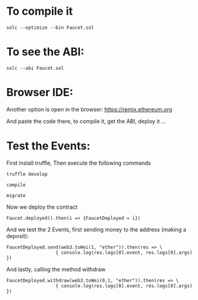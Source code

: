 # To compile it

```
solc --optimize --bin Faucet.sol
```

# To see the ABI:

```
solc --abi Faucet.sol
```

# Browser IDE:
Another option is open in the browser:
https://remix.ethereum.org

And paste the code there, to compile it, get the ABI, deploy it ...

# Test the Events:
First install truffle,
Then execute the following commands
```
truffle develop

compile

migrate
```

Now we deploy the contract
```
Faucet.deployed().then(i => {FaucetDeployed = i})
```
And we test the 2 Events, first sending money to the address (making a deposit):
```
FaucetDeployed.send(web3.toWei(1, "ether")).then(res => \
                  { console.log(res.logs[0].event, res.logs[0].args) })
```

And lastly, calling the method withdraw
```
FaucetDeployed.withdraw(web3.toWei(0.1, "ether")).then(res => \
                  { console.log(res.logs[0].event, res.logs[0].args) })
```